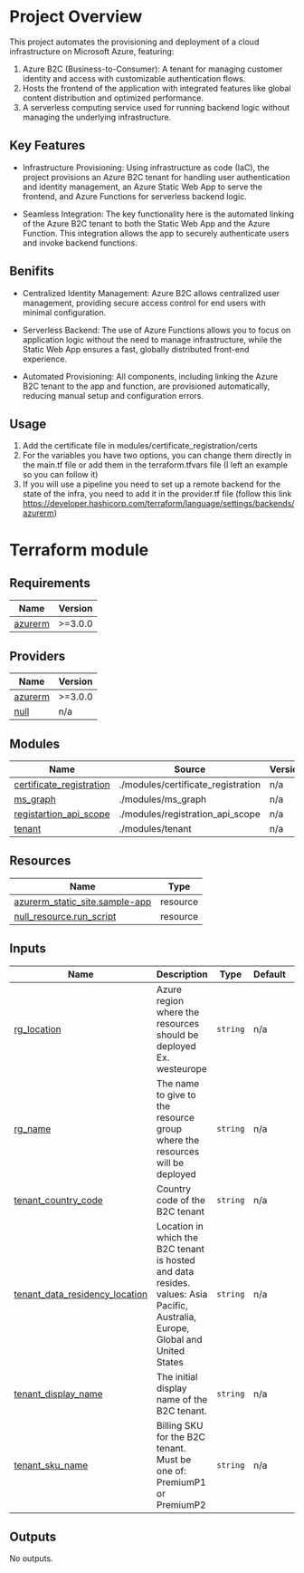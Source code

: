 # Project Overview

This project automates the provisioning and deployment of a cloud infrastructure on Microsoft Azure, featuring:
1. Azure B2C (Business-to-Consumer): A tenant for managing customer identity and access with customizable authentication flows.
2. Hosts the frontend of the application with integrated features like global content distribution and optimized performance.
3. A serverless computing service used for running backend logic without managing the underlying infrastructure.

## Key Features
* Infrastructure Provisioning: Using infrastructure as code (IaC), the project provisions an Azure B2C tenant for handling user authentication and identity management, an Azure Static Web App to serve the frontend, and Azure Functions for serverless backend logic.

* Seamless Integration: The key functionality here is the automated linking of the Azure B2C tenant to both the Static Web App and the Azure Function. This integration allows the app to securely authenticate users and invoke backend functions.

## Benifits
* Centralized Identity Management: Azure B2C allows centralized user management, providing secure access control for end users with minimal configuration.

* Serverless Backend: The use of Azure Functions allows you to focus on application logic without the need to manage infrastructure, while the Static Web App ensures a fast, globally distributed front-end experience.

* Automated Provisioning: All components, including linking the Azure B2C tenant to the app and function, are provisioned automatically, reducing manual setup and configuration errors.

## Usage
1. Add the certificate file in modules/certificate_registration/certs
2. For the variables you have two options, you can change them directly in the main.tf file or add them in the terraform.tfvars file (I left an example so you can follow it)
3. If you will use a pipeline you need to set up a remote backend for the state of the infra, you need to add it in the provider.tf file (follow this link https://developer.hashicorp.com/terraform/language/settings/backends/azurerm)


# Terraform module


## Requirements

| Name | Version |
|------|---------|
| <a name="requirement_azurerm"></a> [azurerm](#requirement\_azurerm) | >=3.0.0 |

## Providers

| Name | Version |
|------|---------|
| <a name="provider_azurerm"></a> [azurerm](#provider\_azurerm) | >=3.0.0 |
| <a name="provider_null"></a> [null](#provider\_null) | n/a |

## Modules

| Name | Source | Version |
|------|--------|---------|
| <a name="module_certificate_registration"></a> [certificate\_registration](#module\_certificate\_registration) | ./modules/certificate_registration | n/a |
| <a name="module_ms_graph"></a> [ms\_graph](#module\_ms\_graph) | ./modules/ms_graph | n/a |
| <a name="module_registartion_api_scope"></a> [registartion\_api\_scope](#module\_registartion\_api\_scope) | ./modules/registration_api_scope | n/a |
| <a name="module_tenant"></a> [tenant](#module\_tenant) | ./modules/tenant | n/a |

## Resources

| Name | Type |
|------|------|
| [azurerm_static_site.sample-app](https://registry.terraform.io/providers/hashicorp/azurerm/latest/docs/resources/static_site) | resource |
| [null_resource.run_script](https://registry.terraform.io/providers/hashicorp/null/latest/docs/resources/resource) | resource |

## Inputs

| Name | Description | Type | Default | Required |
|------|-------------|------|---------|:--------:|
| <a name="input_rg_location"></a> [rg\_location](#input\_rg\_location) | Azure region where the resources should be deployed Ex. westeurope | `string` | n/a | yes |
| <a name="input_rg_name"></a> [rg\_name](#input\_rg\_name) | The name to give to the resource group where the resources will be deployed | `string` | n/a | yes |
| <a name="input_tenant_country_code"></a> [tenant\_country\_code](#input\_tenant\_country\_code) | Country code of the B2C tenant | `string` | n/a | yes |
| <a name="input_tenant_data_residency_location"></a> [tenant\_data\_residency\_location](#input\_tenant\_data\_residency\_location) | Location in which the B2C tenant is hosted and data resides. values: Asia Pacific, Australia, Europe, Global and United States | `string` | n/a | yes |
| <a name="input_tenant_display_name"></a> [tenant\_display\_name](#input\_tenant\_display\_name) | The initial display name of the B2C tenant. | `string` | n/a | yes |
| <a name="input_tenant_sku_name"></a> [tenant\_sku\_name](#input\_tenant\_sku\_name) | Billing SKU for the B2C tenant. Must be one of: PremiumP1 or PremiumP2 | `string` | n/a | yes |

## Outputs

No outputs.